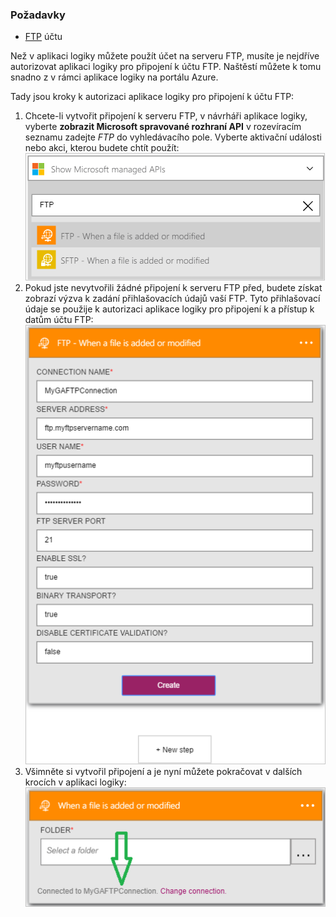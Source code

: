 ### <a name="prerequisites"></a>Požadavky
* [FTP](https://wikipedia.org/wiki/File_Transfer_Protocol) účtu  

Než v aplikaci logiky můžete použít účet na serveru FTP, musíte je nejdříve autorizovat aplikaci logiky pro připojení k účtu FTP. Naštěstí můžete k tomu snadno z v rámci aplikace logiky na portálu Azure.  

Tady jsou kroky k autorizaci aplikace logiky pro připojení k účtu FTP:  

1. Chcete-li vytvořit připojení k serveru FTP, v návrháři aplikace logiky, vyberte **zobrazit Microsoft spravované rozhraní API** v rozevíracím seznamu zadejte *FTP* do vyhledávacího pole. Vyberte aktivační události nebo akci, kterou budete chtít použít:  
   ![Krok vytvoření připojení FTP](./media/connectors-create-api-ftp/ftp-1.png)  
2. Pokud jste nevytvořili žádné připojení k serveru FTP před, budete získat zobrazí výzva k zadání přihlašovacích údajů vaší FTP. Tyto přihlašovací údaje se použije k autorizaci aplikace logiky pro připojení k a přístup k datům účtu FTP:  
   ![Krok vytvoření připojení FTP](./media/connectors-create-api-ftp/ftp-2.png)  
3. Všimněte si vytvořil připojení a je nyní můžete pokračovat v dalších krocích v aplikaci logiky:  
   ![Krok vytvoření připojení FTP](./media/connectors-create-api-ftp/ftp-3.png)  

